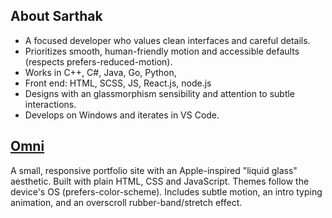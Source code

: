 ## About Sarthak
- A focused developer who values clean interfaces and careful details.
- Prioritizes smooth, human-friendly motion and accessible defaults (respects prefers-reduced-motion).
- Works in C++, C#, Java, Go, Python,
- Front end: HTML, SCSS, JS, React.js, node.js
- Designs with an glassmorphism sensibility and attention to subtle interactions.
- Develops on Windows and iterates in VS Code.
## <a href="https://syrthax.github.io/Syrthax/"> Omni </a>
A small, responsive portfolio site with an Apple-inspired "liquid glass" aesthetic. Built with plain HTML, CSS and JavaScript. Themes follow the device's OS (prefers-color-scheme). Includes subtle motion, an intro typing animation, and an overscroll rubber-band/stretch effect. 
